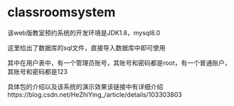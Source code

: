 # classroomsystem

该web版教室预约系统的开发环境是JDK1.8，mysql8.0

这里给出了数据库的sql文件，直接导入数据库中即可使用

其中在用户表中，有一个管理员账号，其账号和密码都是root，有一个普通账户，其账号和密码都是123

具体包的介绍以及该系统的演示效果该链接中有详细介绍https://blog.csdn.net/HeZhiYing_/article/details/103303803
